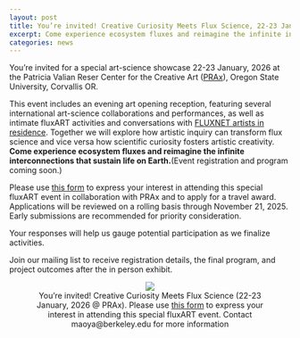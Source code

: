 ```yaml
---
layout: post
title: You’re invited! Creative Curiosity Meets Flux Science, 22-23 January, 2026 at PRAx
excerpt: Come experience ecosystem fluxes and reimagine the infinite interconnections that sustain life on Earth.
categories: news
---
```


You’re invited for a special art-science showcase 22-23 January, 2026 at the Patricia Valian Reser Center for the Creative Art (<a href = "https://prax.oregonstate.edu/">PRAx</a>), Oregon State University, Corvallis OR. 

This event includes an evening art opening reception, featuring several international art-science collaborations and performances, as well as intimate fluxART activities and conversations with <a href = "https://fluxnetart.github.io/artists/">FLUXNET artists in residence</a>. Together we will explore how artistic inquiry can transform flux science and vice versa how scientific curiosity fosters artistic creativity. <strong>Come experience ecosystem fluxes and reimagine the infinite interconnections that sustain life on Earth.</strong>(Event registration and program coming soon.)

Please use <a href = "https://forms.gle/Xau9CK1pG1ntgVcYA">this form</a> to express your interest in attending this special fluxART event in collaboration with PRAx and to apply for a travel award. Applications will be reviewed on a rolling basis through November 21, 2025. Early submissions are recommended for priority consideration.

Your responses will help us gauge potential participation as we finalize activities. 



Join our mailing list to receive registration details, the final program, and project outcomes after the in person exhibit.

<figure style="text-align: center;" >
  <img src="https://fluxnetart.github.io/images/praxinvite.png" style="max-height: 777px; height: auto;">
  <figcaption>You’re invited! Creative Curiosity Meets Flux Science (22-23 January, 2026 @ PRAx). Please use <a href = "https://forms.gle/Xau9CK1pG1ntgVcYA">this form</a> to express your interest in attending this special fluxART event. Contact maoya@berkeley.edu for more information
</figcaption>
</figure>

